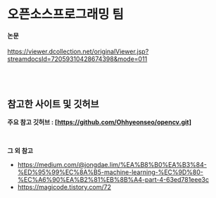 # 오픈소스프로그래밍 팀
#### 논문
https://viewer.dcollection.net/originalViewer.jsp?streamdocsId=72059310428674398&mode=011

<br/> <br/>

## 참고한 사이트 및 깃허브
**주요 참고 깃허브 : [https://github.com/Ohhyeonseo/opencv.git]**

<br/>

**그 외 참고**
- https://medium.com/@jongdae.lim/%EA%B8%B0%EA%B3%84-%ED%95%99%EC%8A%B5-machine-learning-%EC%9D%80-%EC%A6%90%EA%B2%81%EB%8B%A4-part-4-63ed781eee3c
- https://magicode.tistory.com/72

